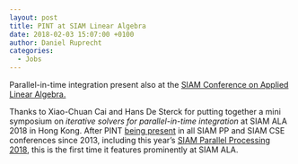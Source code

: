 ```yaml
---
layout: post
title: PINT at SIAM Linear Algebra
date: 2018-02-03 15:07:00 +0100
author: Daniel Ruprecht
categories:
  - Jobs
---
```


Parallel-in-time integration present also at the [SIAM Conference on Applied Linear Algebra.](http://www.math.hkbu.edu.hk/siam-ala18/Minisymposia.php)

<!--more-->

Thanks to Xiao-Chuan Cai and Hans De Sterck for putting together a mini symposium on *iterative solvers for parallel-in-time integration* at SIAM ALA 2018 in Hong Kong. After PINT [being present](/events/2016/12/23/siamcse-ms.html) in all SIAM PP and SIAM CSE conferences since 2013, including this year’s [SIAM Parallel Processing 2018](http://meetings.siam.org/sess/dsp_programsess.cfm?SESSIONCODE=63542), this is the first time it features prominently at SIAM ALA.

